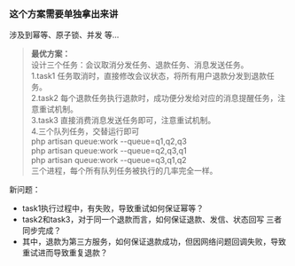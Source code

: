 ### 这个方案需要单独拿出来讲
涉及到幂等、原子锁、并发 等...

> **最优方案：** <br />
> 设计三个任务：会议取消分发任务、退款任务、消息发送任务。 <br />
> 1.task1 任务取消时，直接修改会议状态，将所有用户退款分发到退款任务。 <br />
> 2.task2 每个退款任务执行退款时，成功便分发给对应的消息提醒任务，注意重试机制。 <br />
> 3.task3 直接消费消息发送任务即可，注意重试机制。 <br />
> 4.三个队列任务，交替运行即可  <br />
> php artisan queue:work --queue=q1,q2,q3 <br />
> php artisan queue:work --queue=q2,q3,q1 <br />
> php artisan queue:work --queue=q3,q1,q2 <br />
> 三个进程，每个所有队列任务被执行的几率完全一样。 <br />

新问题：
- task1执行过程中，有失败，导致重试如何保证幂等？
- task2和task3，对于同一个退款而言，如何保证退款、发信、状态回写 三者同步完成？
- 其中，退款为第三方服务，如何保证退款成功，但因网络问题回调失败，导致重试进而导致重复退款？


